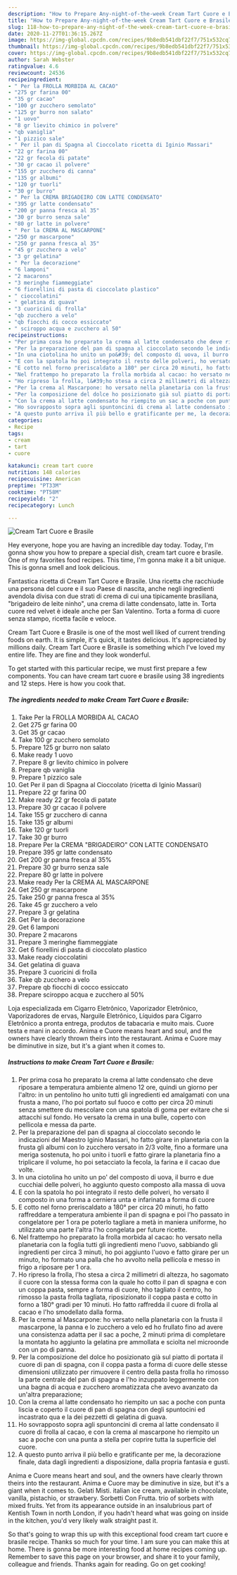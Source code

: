 ```yaml
---
description: "How to Prepare Any-night-of-the-week Cream Tart Cuore e Brasile"
title: "How to Prepare Any-night-of-the-week Cream Tart Cuore e Brasile"
slug: 118-how-to-prepare-any-night-of-the-week-cream-tart-cuore-e-brasile
date: 2020-11-27T01:36:15.267Z
image: https://img-global.cpcdn.com/recipes/9b8edb541dbf22f7/751x532cq70/cream-tart-cuore-e-brasile-recipe-main-photo.jpg
thumbnail: https://img-global.cpcdn.com/recipes/9b8edb541dbf22f7/751x532cq70/cream-tart-cuore-e-brasile-recipe-main-photo.jpg
cover: https://img-global.cpcdn.com/recipes/9b8edb541dbf22f7/751x532cq70/cream-tart-cuore-e-brasile-recipe-main-photo.jpg
author: Sarah Webster
ratingvalue: 4.6
reviewcount: 24536
recipeingredient:
- " Per la FROLLA MORBIDA AL CACAO"
- "275 gr farina 00"
- "35 gr cacao"
- "100 gr zucchero semolato"
- "125 gr burro non salato"
- "1 uovo"
- "8 gr lievito chimico in polvere"
- "qb vaniglia"
- "1 pizzico sale"
- " Per il pan di Spagna al Cioccolato ricetta di Iginio Massari"
- "22 gr farina 00"
- "22 gr fecola di patate"
- "30 gr cacao il polvere"
- "155 gr zucchero di canna"
- "135 gr albumi"
- "120 gr tuorli"
- "30 gr burro"
- " Per la CREMA BRIGADEIRO CON LATTE CONDENSATO"
- "395 gr latte condensato"
- "200 gr panna fresca al 35"
- "30 gr burro senza sale"
- "80 gr latte in polvere"
- " Per la CREMA AL MASCARPONE"
- "250 gr mascarpone"
- "250 gr panna fresca al 35"
- "45 gr zucchero a velo"
- "3 gr gelatina"
- " Per la decorazione"
- "6 lamponi"
- "2 macarons"
- "3 meringhe fiammeggiate"
- "6 fiorellini di pasta di cioccolato plastico"
- " cioccolatini"
- " gelatina di guava"
- "3 cuoricini di frolla"
- "qb zucchero a velo"
- "qb fiocchi di cocco essiccato"
- " sciroppo acqua e zucchero al 50"
recipeinstructions:
- "Per prima cosa ho preparato la crema al latte condensato che deve riposare a temperatura ambiente almeno 12 ore, quindi un giorno per l&#39;altro: in un pentolino ho unito tutti gli ingredienti ed amalgamati con una frusta a mano, l&#39;ho poi portato sul fuoco e cotto per circa 20 minuti senza smettere du mescolare con una spatola di goma per evitare che si attacchi sul fondo. Ho versato la crema in una bulle, coperto con pellicola e messa da parte."
- "Per la preparazione del pan di spagna al cioccolato secondo le indicazioni del Maestro Iginio Massari, ho fatto girare in planetaria con la frusta gli albumi con lo zucchero versato in 2/3 volte, fino a formare una meriga sostenuta, ho poi unito i tuorli e fatto girare la planetaria fino a triplicare il volume, ho poi setacciato la fecola, la farina e il cacao due volte."
- "In una ciotolina ho unito un po&#39; del composto di uova, il burro e due cucchiai delle polveri, ho aggiunto questo composto alla massa di uova"
- "E con la spatola ho poi integrato il resto delle polveri, ho versato il composto in una forma a cerniera unta e infarinata a forma di cuore"
- "E cotto nel forno preriscaldato a 180° per circa 20 minuti, ho fatto raffreddare a temperatura ambiente il pan di spagna e poi l&#39;ho passato in congelatore per 1 ora pe poterlo tagliare a metà in maniera uniforme, ho utilizzato una parte l&#39;altra l&#39;ho congelata per future ricette."
- "Nel frattempo ho preparato la frolla morbida al cacao: ho versato nella planetaria con la foglia tutti gli ingredienti meno l&#39;uovo, sabbiando gli ingredienti per circa 3 minuti, ho poi aggiunto l&#39;uovo e fatto girare per un minuto, ho formato una palla che ho avvolto nella pellicola e messo in frigo a riposare per 1 ora."
- "Ho ripreso la frolla, l&#39;ho stesa a circa 2 millimetri di altezza, ho sagomato il cuore con la stessa forma con la quale ho cotto il pan di spagna e con un coppa pasta, sempre a forma di cuore, hho tagliato il centro, ho rimosso la pasta frolla tagliata, riposizionato il coppa pasta e cotto in forno a 180° gradi per 10 minuti. Ho fatto raffredda il cuore di frolla al cacao e l&#39;ho smodellato dalla forma."
- "Per la crema al Mascarpone: ho versato nella planetaria con la frusta il mascarpone, la panna e lo zucchero a velo ed ho frullato fino ad avere una consistenza adatta per il sac a poche, 2 minuti prima di completare la montata ho aggiunto la gelatina pre ammollata e sciolta nel microonde con un po di panna."
- "Per la composizione del dolce ho posizionato già sul piatto di portata il cuore di pan di spagna, con il coppa pasta a forma di cuore delle stesse dimensioni utilizzato per rimuovere il centro della pasta frolla ho rimosso la parte centrale del pan di spagna e l&#39;ho inzuppato leggermente con una bagna di acqua e zucchero aromatizzata che avevo avanzato da un&#39;altra preparazione;"
- "Con la crema al latte condensato ho riempito un sac a poche con punta liscia e coperto il cuore di pan di spagna con degli spuntocini ed incastrato qua e la dei pezzetti di gelatina di guava."
- "Ho sovrapposto sopra agli spuntoncini di crema al latte condensato il cuore di frolla al cacao, e con la crema al mascarpone ho riempito un sac a poche con una punta a stella per coprire tutta la superficie del cuore."
- "A questo punto arriva il più bello e gratificante per me, la decorazione finale, data dagli ingredienti a disposizione, dalla propria fantasia e gusti."
categories:
- Recipe
tags:
- cream
- tart
- cuore

katakunci: cream tart cuore 
nutrition: 148 calories
recipecuisine: American
preptime: "PT33M"
cooktime: "PT58M"
recipeyield: "2"
recipecategory: Lunch

---
```



![Cream Tart Cuore e Brasile](https://img-global.cpcdn.com/recipes/9b8edb541dbf22f7/751x532cq70/cream-tart-cuore-e-brasile-recipe-main-photo.jpg)

Hey everyone, hope you are having an incredible day today. Today, I'm gonna show you how to prepare a special dish, cream tart cuore e brasile. One of my favorites food recipes. This time, I'm gonna make it a bit unique. This is gonna smell and look delicious.

Fantastica ricetta di Cream Tart Cuore e Brasile. Una ricetta che racchiude una persona del cuore e il suo Paese di nascita, anche negli ingredienti avendola divisa con due strati di crema di cui una tipicamente brasiliana, &#34;brigadeiro de leite ninho&#34;, una crema di latte condensato, latte in. Torta cuore red velvet è ideale anche per San Valentino. Torta a forma di cuore senza stampo, ricetta facile e veloce.

Cream Tart Cuore e Brasile is one of the most well liked of current trending foods on earth. It is simple, it's quick, it tastes delicious. It's appreciated by millions daily. Cream Tart Cuore e Brasile is something which I've loved my entire life. They are fine and they look wonderful.


To get started with this particular recipe, we must first prepare a few components. You can have cream tart cuore e brasile using 38 ingredients and 12 steps. Here is how you cook that.

<!--inarticleads1-->

##### The ingredients needed to make Cream Tart Cuore e Brasile:

1. Take  Per la FROLLA MORBIDA AL CACAO
1. Get 275 gr farina 00
1. Get 35 gr cacao
1. Take 100 gr zucchero semolato
1. Prepare 125 gr burro non salato
1. Make ready 1 uovo
1. Prepare 8 gr lievito chimico in polvere
1. Prepare qb vaniglia
1. Prepare 1 pizzico sale
1. Get  Per il pan di Spagna al Cioccolato (ricetta di Iginio Massari)
1. Prepare 22 gr farina 00
1. Make ready 22 gr fecola di patate
1. Prepare 30 gr cacao il polvere
1. Take 155 gr zucchero di canna
1. Take 135 gr albumi
1. Take 120 gr tuorli
1. Take 30 gr burro
1. Prepare  Per la CREMA &#34;BRIGADEIRO&#34; CON LATTE CONDENSATO
1. Prepare 395 gr latte condensato
1. Get 200 gr panna fresca al 35%
1. Prepare 30 gr burro senza sale
1. Prepare 80 gr latte in polvere
1. Make ready  Per la CREMA AL MASCARPONE
1. Get 250 gr mascarpone
1. Take 250 gr panna fresca al 35%
1. Take 45 gr zucchero a velo
1. Prepare 3 gr gelatina
1. Get  Per la decorazione
1. Get 6 lamponi
1. Prepare 2 macarons
1. Prepare 3 meringhe fiammeggiate
1. Get 6 fiorellini di pasta di cioccolato plastico
1. Make ready  cioccolatini
1. Get  gelatina di guava
1. Prepare 3 cuoricini di frolla
1. Take qb zucchero a velo
1. Prepare qb fiocchi di cocco essiccato
1. Prepare  sciroppo acqua e zucchero al 50%


Loja especializada em Cigarro Eletrônico, Vaporizador Eletrônico, Vaporizadores de ervas, Narguile Eletrônico, Líquidos para Cigarro Eletrônico a pronta entrega, produtos de tabacaria e muito mais. Cuore testa e mani in accordo. Anima e Cuore means heart and soul, and the owners have clearly thrown theirs into the restaurant. Anima e Cuore may be diminutive in size, but it&#39;s a giant when it comes to. 

<!--inarticleads2-->

##### Instructions to make Cream Tart Cuore e Brasile:

1. Per prima cosa ho preparato la crema al latte condensato che deve riposare a temperatura ambiente almeno 12 ore, quindi un giorno per l&#39;altro: in un pentolino ho unito tutti gli ingredienti ed amalgamati con una frusta a mano, l&#39;ho poi portato sul fuoco e cotto per circa 20 minuti senza smettere du mescolare con una spatola di goma per evitare che si attacchi sul fondo. Ho versato la crema in una bulle, coperto con pellicola e messa da parte.
1. Per la preparazione del pan di spagna al cioccolato secondo le indicazioni del Maestro Iginio Massari, ho fatto girare in planetaria con la frusta gli albumi con lo zucchero versato in 2/3 volte, fino a formare una meriga sostenuta, ho poi unito i tuorli e fatto girare la planetaria fino a triplicare il volume, ho poi setacciato la fecola, la farina e il cacao due volte.
1. In una ciotolina ho unito un po&#39; del composto di uova, il burro e due cucchiai delle polveri, ho aggiunto questo composto alla massa di uova
1. E con la spatola ho poi integrato il resto delle polveri, ho versato il composto in una forma a cerniera unta e infarinata a forma di cuore
1. E cotto nel forno preriscaldato a 180° per circa 20 minuti, ho fatto raffreddare a temperatura ambiente il pan di spagna e poi l&#39;ho passato in congelatore per 1 ora pe poterlo tagliare a metà in maniera uniforme, ho utilizzato una parte l&#39;altra l&#39;ho congelata per future ricette.
1. Nel frattempo ho preparato la frolla morbida al cacao: ho versato nella planetaria con la foglia tutti gli ingredienti meno l&#39;uovo, sabbiando gli ingredienti per circa 3 minuti, ho poi aggiunto l&#39;uovo e fatto girare per un minuto, ho formato una palla che ho avvolto nella pellicola e messo in frigo a riposare per 1 ora.
1. Ho ripreso la frolla, l&#39;ho stesa a circa 2 millimetri di altezza, ho sagomato il cuore con la stessa forma con la quale ho cotto il pan di spagna e con un coppa pasta, sempre a forma di cuore, hho tagliato il centro, ho rimosso la pasta frolla tagliata, riposizionato il coppa pasta e cotto in forno a 180° gradi per 10 minuti. Ho fatto raffredda il cuore di frolla al cacao e l&#39;ho smodellato dalla forma.
1. Per la crema al Mascarpone: ho versato nella planetaria con la frusta il mascarpone, la panna e lo zucchero a velo ed ho frullato fino ad avere una consistenza adatta per il sac a poche, 2 minuti prima di completare la montata ho aggiunto la gelatina pre ammollata e sciolta nel microonde con un po di panna.
1. Per la composizione del dolce ho posizionato già sul piatto di portata il cuore di pan di spagna, con il coppa pasta a forma di cuore delle stesse dimensioni utilizzato per rimuovere il centro della pasta frolla ho rimosso la parte centrale del pan di spagna e l&#39;ho inzuppato leggermente con una bagna di acqua e zucchero aromatizzata che avevo avanzato da un&#39;altra preparazione;
1. Con la crema al latte condensato ho riempito un sac a poche con punta liscia e coperto il cuore di pan di spagna con degli spuntocini ed incastrato qua e la dei pezzetti di gelatina di guava.
1. Ho sovrapposto sopra agli spuntoncini di crema al latte condensato il cuore di frolla al cacao, e con la crema al mascarpone ho riempito un sac a poche con una punta a stella per coprire tutta la superficie del cuore.
1. A questo punto arriva il più bello e gratificante per me, la decorazione finale, data dagli ingredienti a disposizione, dalla propria fantasia e gusti.


Anima e Cuore means heart and soul, and the owners have clearly thrown theirs into the restaurant. Anima e Cuore may be diminutive in size, but it&#39;s a giant when it comes to. Gelati Misti. italian ice cream, available in chocolate, vanilla, pistachio, or strawbery. Sorbetti Con Frutta. trio of sorbets with mixed fruits. Yet from its appearance outside in an insalubrious part of Kentish Town in north London, if you hadn&#39;t heard what was going on inside in the kitchen, you&#39;d very likely walk straight past it. 

So that's going to wrap this up with this exceptional food cream tart cuore e brasile recipe. Thanks so much for your time. I am sure you can make this at home. There is gonna be more interesting food at home recipes coming up. Remember to save this page on your browser, and share it to your family, colleague and friends. Thanks again for reading. Go on get cooking!
